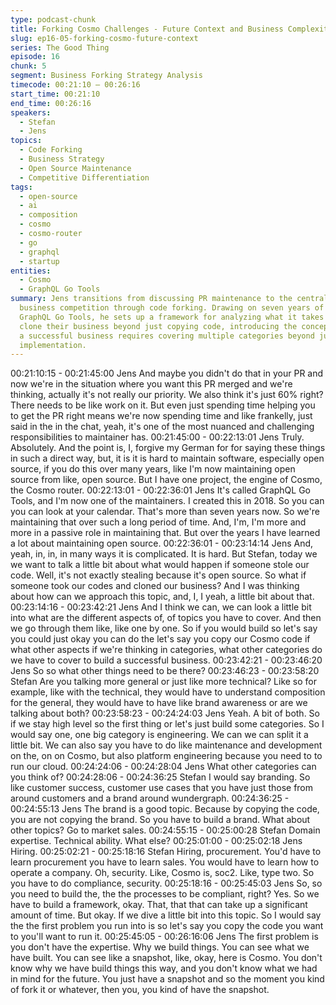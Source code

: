 ```yaml
---
type: podcast-chunk
title: Forking Cosmo Challenges - Future Context and Business Complexity
slug: ep16-05-forking-cosmo-future-context
series: The Good Thing
episode: 16
chunk: 5
segment: Business Forking Strategy Analysis
timecode: 00:21:10 – 00:26:16
start_time: 00:21:10
end_time: 00:26:16
speakers:
  - Stefan
  - Jens
topics:
  - Code Forking
  - Business Strategy
  - Open Source Maintenance
  - Competitive Differentiation
tags:
  - open-source
  - ai
  - composition
  - cosmo
  - cosmo-router
  - go
  - graphql
  - startup
entities:
  - Cosmo
  - GraphQL Go Tools
summary: Jens transitions from discussing PR maintenance to the central question of
  business competition through code forking. Drawing on seven years of maintaining
  GraphQL Go Tools, he sets up a framework for analyzing what it takes to successfully
  clone their business beyond just copying code, introducing the concept that building
  a successful business requires covering multiple categories beyond just the technical
  implementation.
---
```


00:21:10:15 - 00:21:45:00
Jens
And maybe you didn't do that in your PR and now we're in the situation where you want this PR
merged and we're thinking, actually it's not really our priority. We also think it's just 60% right?
There needs to be like work on it. But even just spending time helping you to get the PR right
means we're now spending time and like frankelly, just said in the in the chat, yeah, it's one of
the most nuanced and challenging responsibilities to maintainer has.
00:21:45:00 - 00:22:13:01
Jens
Truly. Absolutely. And the point is, I, forgive my German for for saying these things in such a
direct way, but, it is it is hard to maintain software, especially open source, if you do this over
many years, like I'm now maintaining open source from like, open source. But I have one
project, the engine of Cosmo, the Cosmo router.
00:22:13:01 - 00:22:36:01
Jens
It's called GraphQL Go Tools, and I'm now one of the maintainers. I created this in 2018. So you
can you can look at your calendar. That's more than seven years now. So we're maintaining that
over such a long period of time. And, I'm, I'm more and more in a passive role in maintaining
that. But over the years I have learned a lot about maintaining open source.
00:22:36:01 - 00:23:14:14
Jens
And, yeah, in, in, in many ways it is complicated. It is hard. But Stefan, today we we want to talk
a little bit about what would happen if someone stole our code. Well, it's not exactly stealing
because it's open source. So what if someone took our codes and cloned our business? And I
was thinking about how can we approach this topic, and, I, I yeah, a little bit about that.
00:23:14:16 - 00:23:42:21
Jens
And I think we can, we can look a little bit into what are the different aspects of, of topics you
have to cover. And then we go through them like, like one by one. So if you would build so let's
say you could just okay you can do the let's say you copy our Cosmo code if what other aspects
if we're thinking in categories, what other categories do we have to cover to build a successful
business.
00:23:42:21 - 00:23:46:20
Jens
So so what other things need to be there?
00:23:46:23 - 00:23:58:20
Stefan
Are you talking more general or just like more technical? Like so for example, like with the
technical, they would have to understand composition for the general, they would have to have
like brand awareness or are we talking about both?
00:23:58:23 - 00:24:24:03
Jens
Yeah. A bit of both. So if we stay high level so the first thing or let's just build some categories.
So I would say one, one big category is engineering. We can we can split it a little bit. We can
also say you have to do like maintenance and development on the, on on Cosmo, but also
platform engineering because you need to to run our cloud.
00:24:24:06 - 00:24:28:04
Jens
What other categories can you think of?
00:24:28:06 - 00:24:36:25
Stefan
I would say branding. So like customer success, customer use cases that you have just those
from around customers and a brand around wundergraph.
00:24:36:25 - 00:24:55:13
Jens
The brand is a good topic. Because by copying the code, you are not copying the brand. So you
have to build a brand. What about other topics? Go to market sales.
00:24:55:15 - 00:25:00:28
Stefan
Domain expertise. Technical ability. What else?
00:25:01:00 - 00:25:02:18
Jens
Hiring.
00:25:02:21 - 00:25:18:16
Stefan
Hiring, procurement. You'd have to learn procurement you have to learn sales. You would have
to learn how to operate a company. Oh, security. Like, Cosmo is, soc2. Like, type two. So you
have to do compliance, security.
00:25:18:16 - 00:25:45:03
Jens
So, so you need to build the, the the processes to be compliant, right? Yes. So we have to build
a framework, okay. That, that that can take up a significant amount of time. But okay. If we dive
a little bit into this topic. So I would say the the first problem you run into is so let's say you copy
the code you want to you'll want to run it.
00:25:45:05 - 00:26:16:06
Jens
The first problem is you don't have the expertise. Why we build things. You can see what we
have built. You can see like a snapshot, like, okay, here is Cosmo. You don't know why we have
build things this way, and you don't know what we had in mind for the future. You just have a
snapshot and so the moment you kind of fork it or whatever, then you, you kind of have the
snapshot.